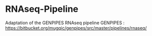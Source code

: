 # RNAseq-Pipeline
Adaptation of the GENPIPES RNAseq pipeline
GENPIPES : https://bitbucket.org/mugqic/genpipes/src/master/pipelines/rnaseq/
